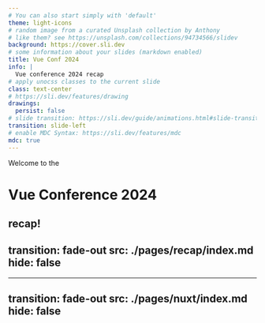 ```yaml
---
# You can also start simply with 'default'
theme: light-icons
# random image from a curated Unsplash collection by Anthony
# like them? see https://unsplash.com/collections/94734566/slidev
background: https://cover.sli.dev
# some information about your slides (markdown enabled)
title: Vue Conf 2024
info: |
  Vue conference 2024 recap
# apply unocss classes to the current slide
class: text-center
# https://sli.dev/features/drawing
drawings:
  persist: false
# slide transition: https://sli.dev/guide/animations.html#slide-transitions
transition: slide-left
# enable MDC Syntax: https://sli.dev/features/mdc
mdc: true
---
```

Welcome to the 

# Vue Conference 2024

recap!
---
transition: fade-out
src: ./pages/recap/index.md
hide: false
---

---
transition: fade-out
src: ./pages/nuxt/index.md
hide: false
---
